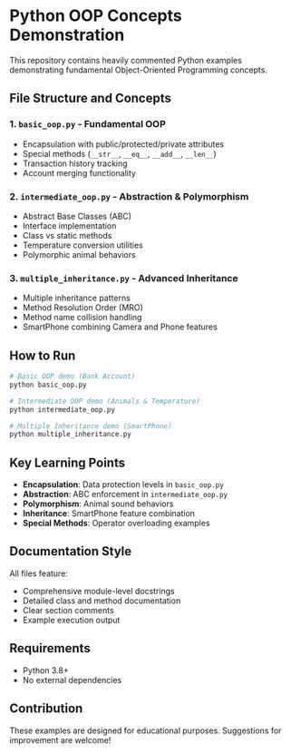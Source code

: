# Python OOP Concepts Demonstration

This repository contains heavily commented Python examples demonstrating fundamental Object-Oriented Programming concepts.

## File Structure and Concepts

### 1. `basic_oop.py` - Fundamental OOP

- Encapsulation with public/protected/private attributes
- Special methods (`__str__`, `__eq__`, `__add__`, `__len__`)
- Transaction history tracking
- Account merging functionality

### 2. `intermediate_oop.py` - Abstraction & Polymorphism

- Abstract Base Classes (ABC)
- Interface implementation
- Class vs static methods
- Temperature conversion utilities
- Polymorphic animal behaviors

### 3. `multiple_inheritance.py` - Advanced Inheritance

- Multiple inheritance patterns
- Method Resolution Order (MRO)
- Method name collision handling
- SmartPhone combining Camera and Phone features

## How to Run

```bash
# Basic OOP demo (Bank Account)
python basic_oop.py

# Intermediate OOP demo (Animals & Temperature)
python intermediate_oop.py

# Multiple Inheritance demo (SmartPhone)
python multiple_inheritance.py
```

## Key Learning Points

- **Encapsulation**: Data protection levels in `basic_oop.py`
- **Abstraction**: ABC enforcement in `intermediate_oop.py`
- **Polymorphism**: Animal sound behaviors
- **Inheritance**: SmartPhone feature combination
- **Special Methods**: Operator overloading examples

## Documentation Style

All files feature:

- Comprehensive module-level docstrings
- Detailed class and method documentation
- Clear section comments
- Example execution output

## Requirements

- Python 3.8+
- No external dependencies

## Contribution

These examples are designed for educational purposes. Suggestions for improvement are welcome!
